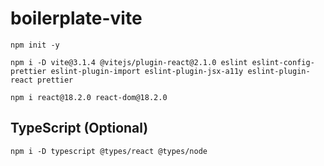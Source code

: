 # boilerplate-vite

`npm init -y`

`npm i -D vite@3.1.4 @vitejs/plugin-react@2.1.0 eslint eslint-config-prettier eslint-plugin-import eslint-plugin-jsx-a11y eslint-plugin-react prettier`

`npm i react@18.2.0 react-dom@18.2.0`



## TypeScript (Optional)

`npm i -D typescript @types/react @types/node`
